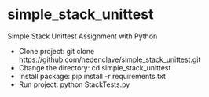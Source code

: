# simple_stack_unittest
Simple Stack Unittest Assignment with Python
- Clone project: 
git clone https://github.com/nedenclave/simple_stack_unittest.git
- Change the directory: 
cd simple_stack_unittest
- Install package: 
pip install -r requirements.txt
- Run project: 
python StackTests.py
